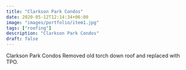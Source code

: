 ```yaml
---
title: "Clarkson Park Condos"
date: 2020-05-12T12:14:34+06:00
image: "images/portfolio/item1.jpg"
tags: ["roofing"]
description: "Clarkson Park Condos"
draft: false
---
```


Clarkson Park Condos
Removed old torch down roof and replaced with TPO.
